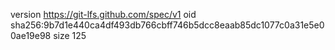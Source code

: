 version https://git-lfs.github.com/spec/v1
oid sha256:9b7d1e440ca4df493db766cbff746b5dcc8eaab85dc1077c0a31e5e00ae19e98
size 125
